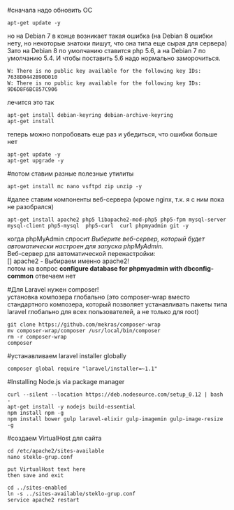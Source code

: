 #сначала надо обновить ОС
```
apt-get update -y 
```
но на Debian 7 в конце возникает такая ошибка (на Debian 8 ошибки нету, но некоторые знатоки пишут, что она типа еще сырая для сервера)  
Зато на Debian 8 по умолчанию ставится php 5.6, а на Debian 7 по умолчанию 5.4. И чтобы поставить 5.6 надо нормально заморочиться.
```
W: There is no public key available for the following key IDs:
7638D0442B90D010
W: There is no public key available for the following key IDs:
9D6D8F6BC857C906
```
лечится это так
```
apt-get install debian-keyring debian-archive-keyring
apt-get install
```

теперь можно попробовать еще раз и убедиться, что ошибки больше нет
```
apt-get update -y 
apt-get upgrade -y
```

#потом ставим разные полезные утилиты
```
apt-get install mc nano vsftpd zip unzip -y    
```

#далее ставим компоненты веб-сервера (кроме nginx, т.к. я с ним пока не разобрался)
```
apt-get install apache2 php5 libapache2-mod-php5 php5-fpm mysql-server mysql-client php5-mysql  php5-curl  curl phpmyadmin git -y
```
когда phpMyAdmin спросит *Выберите веб-сервер, который будет автоматически настроен для запуска phpMyAdmin.*  
Веб-сервер для автоматической перенастройки:  
[] apache2     - Выбираем именно apache2!  
потом на вопрос **configure database for phpmyadmin with dbconfig-common** отвечаем нет  

#Для Laravel нужен composer!  
установка композера глобально (это composer-wrap вместо стандартного композера, который позволяет устанавливать пакеты типа laravel глобально для всех пользователей, а не только для root)
```
git clone https://github.com/mekras/composer-wrap
mv composer-wrap/composer /usr/local/bin/composer
rm -r composer-wrap
composer
```

#устанавливаем laravel installer globally
```
composer global require "laravel/installer=~1.1"
```

#Installing Node.js via package manager
```
curl --silent --location https://deb.nodesource.com/setup_0.12 | bash -
apt-get install -y nodejs build-essential
npm install npm -g
npm install bower gulp laravel-elixir gulp-imagemin gulp-image-resize -g  
```

#создаем VirtualHost для сайта
```
cd /etc/apache2/sites-available
nano steklo-grup.conf

put VirtualHost text here
then save and exit

cd ../sites-enabled
ln -s ../sites-available/steklo-grup.conf
service apache2 restart
```
